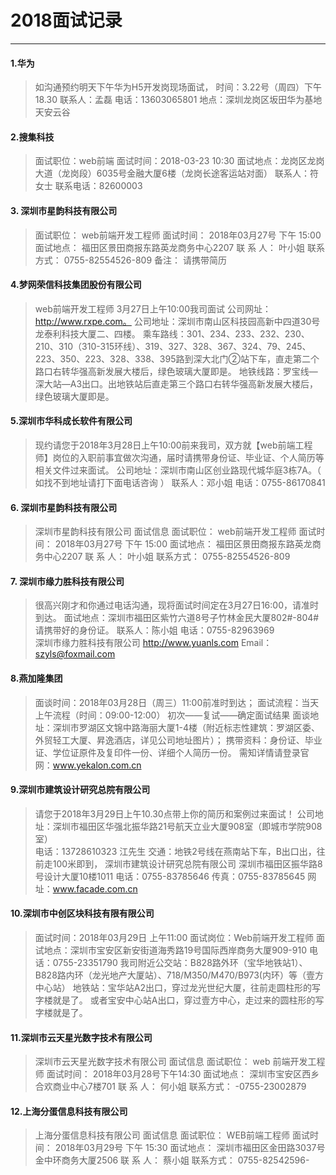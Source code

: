 2018面试记录
===  
***  



#### 1.华为
>如沟通预约明天下午华为H5开发岗现场面试，
时间：3.22号（周四）下午18.30
联系人：孟磊
电话：13603065801
地点：深圳龙岗区坂田华为基地天安云谷

#### 2.搜集科技
>面试职位：web前端 
面试时间：2018-03-23 10:30 
面试地点：龙岗区龙岗大道（龙岗段）6035号金融大厦6楼（龙岗长途客运站对面） 
联系人：符女士 
联系电话：82600003 


#### 3.	深圳市星韵科技有限公司 
>面试职位：	web前端开发工程师
面试时间：	2018年03月27号 下午 15:00
面试地点：	福田区景田商报东路英龙商务中心2207
联 系 人：	叶小姐
联系方式：	0755-82554526-809
备注：	请携带简历

#### 4.梦网荣信科技集团股份有限公司
>web前端开发工程师
3月27日上午10:00我司面试
公司网址：http://www.rxpe.com。
公司地址：深圳市南山区科技园高新中四道30号龙泰利科技大厦二、四楼。
乘车路线：301、234、233、232、230、210、310（310-315环线）、319、327、328、367、324、79、245、223、350、223、328、338、395路到深大北门②站下车，直走第二个路口右转华强高新发展大楼后，绿色玻璃大厦即是。
地铁线路：罗宝线—深大站—A3出口。出地铁站后直走第三个路口右转华强高新发展大楼后，绿色玻璃大厦即是。

#### 5.深圳市华科成长软件有限公司
>现约请您于2018年3月28日上午10:00前来我司，双方就【web前端工程师】岗位的入职前事宜做次沟通，届时请携带身份证、毕业证、个人简历等相关文件过来面试。
   公司地址：深圳市南山区创业路现代城华庭3栋7A。（ 如找不到地址请打下面电话咨询 ）
      联系人：邓小姐
   电话：0755-86170841

#### 6.	深圳市星韵科技有限公司
	
>深圳市星韵科技有限公司 面试信息
面试职位：	web前端开发工程师
面试时间：	2018年03月27号 下午 15:00
面试地点：	福田区景田商报东路英龙商务中心2207
联 系 人：	叶小姐
联系方式：	0755-82554526-809


#### 7.	深圳市缘力胜科技有限公司
>很高兴刚才和你通过电话沟通，现将面试时间定在3月27日16:00，请准时到达。
    面试地点：深圳市福田区紫竹六道8号子竹林金民大厦802#-804# 
   请携带好的身份证。
    联系人：陈小姐
    电话：0755-82963969   
深圳市缘力胜科技有限公司
http://www.yuanls.com
Email：szyls@foxmail.com

#### 8.燕加隆集团
>面谈时间：2018年03月28日（周三）11:00前准时到达；
面试流程：当天上午流程（时间：09:00-12:00） 初次——复试——确定面试结果
面谈地址：深圳市罗湖区文锦中路海丽大厦1-4楼（附近标志性建筑：罗湖区委、外贸轻工大厦、昇逸酒店，详见公司地址图片）；
携带资料：身份证、毕业证、学位证原件及复印件一份、详细个人简历一份。
需知详情请登录官网：www.yekalon.com.cn
#### 9.深圳市建筑设计研究总院有限公司
>请您于2018年3月29日上午10.30点带上你的简历和案例过来面试！ 
公司地址：深圳市福田区华强北振华路21号航天立业大厦908室（即城市学院908室）   
电话：13728610323  江先生
交通：地铁2号线在燕南站下车，B出口出，往前走100米即到，
深圳市建筑设计研究总院有限公司
深圳市福田区振华路8号设计大厦10楼1011
电话：0755-83785646
传真：0755-83785645
网址：www.facade.com.cn
#### 10.深圳市中创区块科技有限有限公司
>面试时间：2018年03月29日 上午11:00
面试岗位：Web前端开发工程师
面试地点：深圳市宝安区新安街道海秀路19号国际西岸商务大厦909-910
电话：0755-23351790
我司附近公交站：B828路外环（宝华地铁站1）、B828路内环（龙光地产大厦站）、718/M350/M470/B973(内环）等（壹方中心站）
地铁站：宝华站A2出口，穿过龙光世纪大厦，往前走圆柱形的写字楼就是了。
    或者宝安中心站A出口，穿过壹方中心，走过来的圆柱形的写字楼就是了。

#### 11.深圳市云天星光数字技术有限公司 
>深圳市云天星光数字技术有限公司 面试信息
面试职位：	web 前端开发工程师
面试时间：	2018年03月28号下午14:30
面试地点：	深圳市宝安区西乡合欢商业中心7楼701
联 系 人：	何小姐
联系方式：	-0755-23002879
#### 12.上海分蛋信息科技有限公司 
>上海分蛋信息科技有限公司 面试信息
面试职位：	WEB前端工程师
面试时间：	2018年03月29号 下午 15:30
面试地点：	深圳市福田区金田路3037号金中环商务大厦2506
联 系 人：	蔡小姐
联系方式：	0755-82542596-


